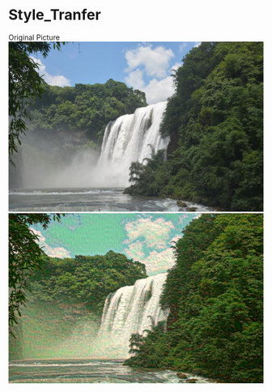 # Style_Tranfer
Original Picture
<img src=https://github.com/weiorwei/Style_Tranfer/blob/main/neural_style_transfer_own/output_0.jpg><img src=https://github.com/weiorwei/Style_Tranfer/blob/main/neural_style_transfer_own/output_1000.jpg>

